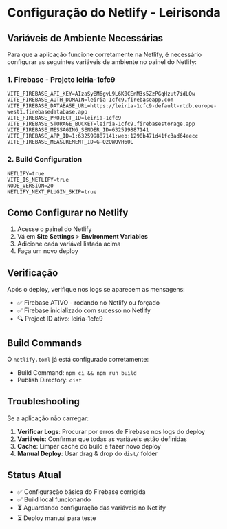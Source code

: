 # Configuração do Netlify - Leirisonda

## Variáveis de Ambiente Necessárias

Para que a aplicação funcione corretamente na Netlify, é necessário configurar as seguintes variáveis de ambiente no painel do Netlify:

### 1. Firebase - Projeto leiria-1cfc9

```
VITE_FIREBASE_API_KEY=AIzaSyBM6gvL9L6K0CEnM3s5ZzPGqHzut7idLQw
VITE_FIREBASE_AUTH_DOMAIN=leiria-1cfc9.firebaseapp.com
VITE_FIREBASE_DATABASE_URL=https://leiria-1cfc9-default-rtdb.europe-west1.firebasedatabase.app
VITE_FIREBASE_PROJECT_ID=leiria-1cfc9
VITE_FIREBASE_STORAGE_BUCKET=leiria-1cfc9.firebasestorage.app
VITE_FIREBASE_MESSAGING_SENDER_ID=632599887141
VITE_FIREBASE_APP_ID=1:632599887141:web:1290b471d41fc3ad64eecc
VITE_FIREBASE_MEASUREMENT_ID=G-Q2QWQVH60L
```

### 2. Build Configuration

```
NETLIFY=true
VITE_IS_NETLIFY=true
NODE_VERSION=20
NETLIFY_NEXT_PLUGIN_SKIP=true
```

## Como Configurar no Netlify

1. Acesse o painel do Netlify
2. Vá em **Site Settings** > **Environment Variables**
3. Adicione cada variável listada acima
4. Faça um novo deploy

## Verificação

Após o deploy, verifique nos logs se aparecem as mensagens:

- ✅ Firebase ATIVO - rodando no Netlify ou forçado
- ✅ Firebase inicializado com sucesso no Netlify
- 🔍 Project ID ativo: leiria-1cfc9

## Build Commands

O `netlify.toml` já está configurado corretamente:

- Build Command: `npm ci && npm run build`
- Publish Directory: `dist`

## Troubleshooting

Se a aplicação não carregar:

1. **Verificar Logs**: Procurar por erros de Firebase nos logs do deploy
2. **Variáveis**: Confirmar que todas as variáveis estão definidas
3. **Cache**: Limpar cache do build e fazer novo deploy
4. **Manual Deploy**: Usar drag & drop do `dist/` folder

## Status Atual

- ✅ Configuração básica do Firebase corrigida
- ✅ Build local funcionando
- ⏳ Aguardando configuração das variáveis no Netlify
- ⏳ Deploy manual para teste
